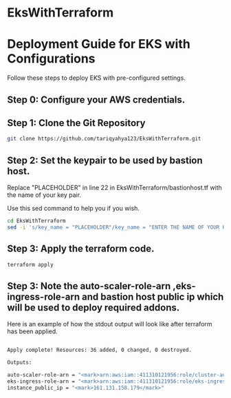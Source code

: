 # EksWithTerraform


# Deployment Guide for EKS with Configurations

Follow these steps to deploy EKS with pre-configured settings.

## Step 0: Configure your AWS credentials.




## Step 1: Clone the Git Repository

```bash
git clone https://github.com/tariqyahya123/EksWithTerraform.git
```

## Step 2: Set the keypair to be used by bastion host.

Replace "PLACEHOLDER" in line 22 in EksWithTerraform/bastionhost.tf with the name of your key pair.

Use this sed command to help you if you wish.

```bash
cd EksWithTerraform
sed -i 's/key_name = "PLACEHOLDER"/key_name = "ENTER THE NAME OF YOUR KEY PAIR HERE"/g' bastionhost.tf
```


## Step 3: Apply the terraform code.
```bash
terraform apply
```


## Step 3: Note the auto-scaler-role-arn ,eks-ingress-role-arn and bastion host public ip which will be used to deploy required addons.

Here is an example of how the stdout output will look like after terraform has been applied.
```bash

Apply complete! Resources: 36 added, 0 changed, 0 destroyed.

Outputs:

auto-scaler-role-arn = "<mark>arn:aws:iam::411310121956:role/cluster-auto-scaler-role</mark>"
eks-ingress-role-arn = "<mark>arn:aws:iam::411310121956:role/eks-ingress-role</mark>"
instance_public_ip = "<mark>161.131.158.179</mark>"
```


